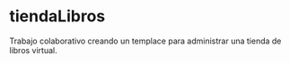 # tiendaLibros
Trabajo colaborativo creando un templace para administrar una tienda de libros virtual.
